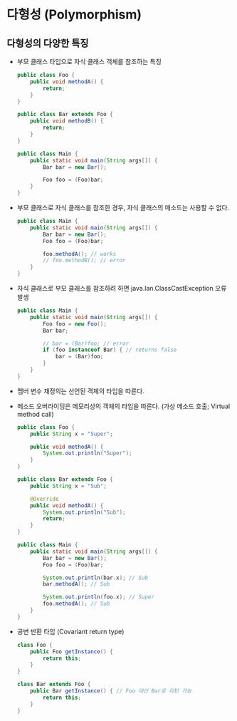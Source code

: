# 다형성 (Polymorphism)

## 다형성의 다양한 특징

- 부모 클래스 타입으로 자식 클래스 객체를 참조하는 특징

  ```java
  public class Foo {
      public void methodA() {
          return;
      }
  }

  public class Bar extends Foo {
      public void methodB() {
          return;
      }
  }

  public class Main {
      public static void main(String args[]) {
          Bar bar = new Bar();

          Foo foo = (Foo)bar;
      }
  }
  ```

- 부모 클래스로 자식 클래스를 참조한 경우, 자식 클래스의 메소드는 사용할 수 없다.

  ```java
  public class Main {
      public static void main(String args[]) {
          Bar bar = new Bar();
          Foo foo = (Foo)bar;

          foo.methodA(); // works
          // foo.methodB(); // error
      }
  }
  ```

- 자식 클래스로 부모 클래스를 참조하려 하면 java.lan.ClassCastException 오류 발생

  ```java
  public class Main {
      public static void main(String args[]) {
          Foo foo = new Foo();
          Bar bar;

          // bar = (Bar)foo; // error
          if (foo instanceof Bar) { // returns false
              bar = (Bar)foo;
          }
      }
  }
  ```

- 멤버 변수 재정의는 선언된 객체의 타입을 따른다.
- 메소드 오버라이딩은 메모리상의 객체의 타입을 따른다. (가상 메소드 호출; Virtual method call)

  ```java
  public class Foo {
      public String x = "Super";

      public void methodA() {
          System.out.println("Super");
      }
  }

  public class Bar extends Foo {
      public String x = "Sub";

      @Override
      public void methodA() {
          System.out.println("Sub");
          return;
      }
  }

  public class Main {
      public static void main(String args[]) {
          Bar bar = new Bar();
          Foo foo = (Foo)bar;

          System.out.println(bar.x); // Sub
          bar.methodA(); // Sub

          System.out.println(foo.x); // Super
          foo.methodA(); // Sub
      }
  }
  ```

- 공변 반환 타입 (Covariant return type)

  ```java
  class Foo {
      public Foo getInstance() {
          return this;
      }
  }

  class Bar extends Foo {
      public Bar getInstance() { // Foo 대신 Bar로 리턴 가능
          return this;
      }
  }
  ```
